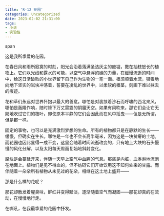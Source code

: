 ```yaml
---
title: 'R-12 花园'
categories: Uncategorized
date: 2023-02-02 21:31:00
tags:
- 小说
- 实验性
---
```

span

<p>这是我所挚爱的花园。</p>
<!-- /wp:paragraph -->

<!-- wp:paragraph -->

<p>在春日风和雨所寂寞的时刻，阳光会沿着落满圣洁灰尘的废墟，撒在抽枝怒长的植物上。它们以光线和露水的可能，以空气中悬浮的碳的力量，在缓慢流逝的时间中，给这日渐破败的小世界留下自己作为生物的一笔一画。根须顺着水流，狠狠地向地下坚实的岩块冲荡着，誓要在凌乱的世界中，以柔软的根茎，刻画下难以抹去的痕迹。</p>
<!-- /wp:paragraph -->

<!-- wp:paragraph -->

<p>花和草们永远对世界怀抱以最大的善意。哪怕是对裹挟着沙石而呼啸的西北来风，哪怕是轰隆作响，随时降下万丈雷霆的阴霾天空。如果有风吹来，那它们会让它无妨地吹过它们的枝叶，即使原本平静的它们会因此而在风中摇曳——但是无所谓，但是都一样。</p>
<!-- /wp:paragraph -->

<!-- wp:paragraph -->

<p>固定的事物，也可以是充满激烈梦想的生命。所有的植物都只是在静默的生长——缓慢，但确实在生长。哪怕是一年也不会长高半毫米，因为这是一块贫瘠的土地。而花园也因此显得一成不变，这里会随着时间流逝改变的，只有地上大块的石头慢慢的风化分解，以及太阳每天周而复始地斜射变化。</p>
<!-- /wp:paragraph -->

<!-- wp:paragraph -->

<p>腐烂是会蔓延开来，伴随一天早上空气中血腥的气息。那些是内脏，血淋淋地流淌在地面上。植物们是见不得血的，但不妨碍它们开始饮用这不知何处来的甘露。而伴随着一朵朵所有植物从未见过的花朵，相继在这土地上盛开——</p>
<!-- /wp:paragraph -->

<!-- wp:paragraph -->

<p>那是什么样的花呢？</p>
<!-- /wp:paragraph -->

<!-- wp:paragraph -->

<p>那花却散发着腥臭味，鲜红并变得黯淡，逐渐随着空气而凝固——那花却真的在流动，在慢慢地行走。</p>
<!-- /wp:paragraph -->

<!-- wp:paragraph -->

<p>在嘶吼，在我最挚爱的花园中抒发。</p>
<!-- /wp:paragraph -->

